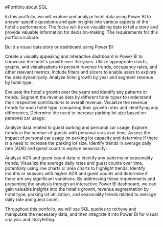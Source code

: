 #Portfolio about SQL

In this portfolio, we will explore and analyze hotel data using Power BI to answer specific questions and gain insights into various aspects of the hotel's performance. The focus will be on visualizing data to tell a story and provide valuable information for decision-making. The requirements for this portfolio include:

Build a visual data story or dashboard using Power BI:

Create a visually appealing and interactive dashboard in Power BI to showcase the hotel's growth over the years.
Utilize appropriate charts, graphs, and visualizations to present revenue trends, occupancy rates, and other relevant metrics.
Include filters and slicers to enable users to explore the data dynamically.
Analyze hotel growth by year and segment revenue by hotel type:

Evaluate the hotel's growth over the years and identify any patterns or trends.
Segment the revenue data by different hotel types to understand their respective contributions to overall revenue.
Visualize the revenue trends for each hotel type, comparing their growth rates and identifying any differences.
Determine the need to increase parking lot size based on personal car usage:

Analyze data related to guest parking and personal car usage.
Explore trends in the number of guests with personal cars over time.
Assess the impact of personal car usage on parking lot capacity and determine if there is a need to increase the parking lot size.
Identify trends in average daily rate (ADR) and guest count to explore seasonality:

Analyze ADR and guest count data to identify any patterns or seasonality trends.
Visualize the average daily rates and guest counts over time, potentially using line charts or area charts to highlight trends.
Identify months or seasons with higher ADR and guest counts and determine if there are any significant variations.
By addressing these requirements and presenting the analysis through an interactive Power BI dashboard, we can gain valuable insights into the hotel's growth, revenue segmentation by hotel type, parking lot utilization, and seasonality trends related to average daily rate and guest count.

Throughout this portfolio, we will use SQL queries to retrieve and manipulate the necessary data, and then integrate it into Power BI for visual analysis and storytelling.
